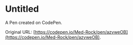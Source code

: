# Untitled

A Pen created on CodePen.

Original URL: [https://codepen.io/Med-Rock/pen/azvweOB](https://codepen.io/Med-Rock/pen/azvweOB).

